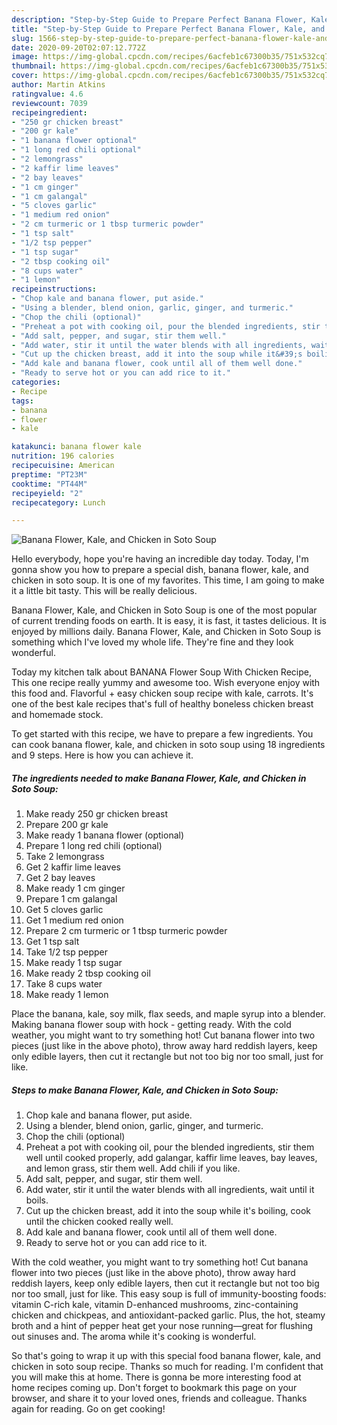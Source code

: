```yaml
---
description: "Step-by-Step Guide to Prepare Perfect Banana Flower, Kale, and Chicken in Soto Soup"
title: "Step-by-Step Guide to Prepare Perfect Banana Flower, Kale, and Chicken in Soto Soup"
slug: 1566-step-by-step-guide-to-prepare-perfect-banana-flower-kale-and-chicken-in-soto-soup
date: 2020-09-20T02:07:12.772Z
image: https://img-global.cpcdn.com/recipes/6acfeb1c67300b35/751x532cq70/banana-flower-kale-and-chicken-in-soto-soup-recipe-main-photo.jpg
thumbnail: https://img-global.cpcdn.com/recipes/6acfeb1c67300b35/751x532cq70/banana-flower-kale-and-chicken-in-soto-soup-recipe-main-photo.jpg
cover: https://img-global.cpcdn.com/recipes/6acfeb1c67300b35/751x532cq70/banana-flower-kale-and-chicken-in-soto-soup-recipe-main-photo.jpg
author: Martin Atkins
ratingvalue: 4.6
reviewcount: 7039
recipeingredient:
- "250 gr chicken breast"
- "200 gr kale"
- "1 banana flower optional"
- "1 long red chili optional"
- "2 lemongrass"
- "2 kaffir lime leaves"
- "2 bay leaves"
- "1 cm ginger"
- "1 cm galangal"
- "5 cloves garlic"
- "1 medium red onion"
- "2 cm turmeric or 1 tbsp turmeric powder"
- "1 tsp salt"
- "1/2 tsp pepper"
- "1 tsp sugar"
- "2 tbsp cooking oil"
- "8 cups water"
- "1 lemon"
recipeinstructions:
- "Chop kale and banana flower, put aside."
- "Using a blender, blend onion, garlic, ginger, and turmeric."
- "Chop the chili (optional)"
- "Preheat a pot with cooking oil, pour the blended ingredients, stir them well until cooked properly, add galangar, kaffir lime leaves, bay leaves, and lemon grass, stir them well. Add chili if you like."
- "Add salt, pepper, and sugar, stir them well."
- "Add water, stir it until the water blends with all ingredients, wait until it boils."
- "Cut up the chicken breast, add it into the soup while it&#39;s boiling, cook until the chicken cooked really well."
- "Add kale and banana flower, cook until all of them well done."
- "Ready to serve hot or you can add rice to it."
categories:
- Recipe
tags:
- banana
- flower
- kale

katakunci: banana flower kale 
nutrition: 196 calories
recipecuisine: American
preptime: "PT23M"
cooktime: "PT44M"
recipeyield: "2"
recipecategory: Lunch

---
```



![Banana Flower, Kale, and Chicken in Soto Soup](https://img-global.cpcdn.com/recipes/6acfeb1c67300b35/751x532cq70/banana-flower-kale-and-chicken-in-soto-soup-recipe-main-photo.jpg)

Hello everybody, hope you're having an incredible day today. Today, I'm gonna show you how to prepare a special dish, banana flower, kale, and chicken in soto soup. It is one of my favorites. This time, I am going to make it a little bit tasty. This will be really delicious.

Banana Flower, Kale, and Chicken in Soto Soup is one of the most popular of current trending foods on earth. It is easy, it is fast, it tastes delicious. It is enjoyed by millions daily. Banana Flower, Kale, and Chicken in Soto Soup is something which I've loved my whole life. They're fine and they look wonderful.

Today my kitchen talk about BANANA Flower Soup With Chicken Recipe, This one recipe really yummy and awesome too. Wish everyone enjoy with this food and. Flavorful + easy chicken soup recipe with kale, carrots. It&#39;s one of the best kale recipes that&#39;s full of healthy boneless chicken breast and homemade stock.


To get started with this recipe, we have to prepare a few ingredients. You can cook banana flower, kale, and chicken in soto soup using 18 ingredients and 9 steps. Here is how you can achieve it.

<!--inarticleads1-->

##### The ingredients needed to make Banana Flower, Kale, and Chicken in Soto Soup:

1. Make ready 250 gr chicken breast
1. Prepare 200 gr kale
1. Make ready 1 banana flower (optional)
1. Prepare 1 long red chili (optional)
1. Take 2 lemongrass
1. Get 2 kaffir lime leaves
1. Get 2 bay leaves
1. Make ready 1 cm ginger
1. Prepare 1 cm galangal
1. Get 5 cloves garlic
1. Get 1 medium red onion
1. Prepare 2 cm turmeric or 1 tbsp turmeric powder
1. Get 1 tsp salt
1. Take 1/2 tsp pepper
1. Make ready 1 tsp sugar
1. Make ready 2 tbsp cooking oil
1. Take 8 cups water
1. Make ready 1 lemon


Place the banana, kale, soy milk, flax seeds, and maple syrup into a blender. Making banana flower soup with hock - getting ready. With the cold weather, you might want to try something hot! Cut banana flower into two pieces (just like in the above photo), throw away hard reddish layers, keep only edible layers, then cut it rectangle but not too big nor too small, just for like. 

<!--inarticleads2-->

##### Steps to make Banana Flower, Kale, and Chicken in Soto Soup:

1. Chop kale and banana flower, put aside.
1. Using a blender, blend onion, garlic, ginger, and turmeric.
1. Chop the chili (optional)
1. Preheat a pot with cooking oil, pour the blended ingredients, stir them well until cooked properly, add galangar, kaffir lime leaves, bay leaves, and lemon grass, stir them well. Add chili if you like.
1. Add salt, pepper, and sugar, stir them well.
1. Add water, stir it until the water blends with all ingredients, wait until it boils.
1. Cut up the chicken breast, add it into the soup while it&#39;s boiling, cook until the chicken cooked really well.
1. Add kale and banana flower, cook until all of them well done.
1. Ready to serve hot or you can add rice to it.


With the cold weather, you might want to try something hot! Cut banana flower into two pieces (just like in the above photo), throw away hard reddish layers, keep only edible layers, then cut it rectangle but not too big nor too small, just for like. This easy soup is full of immunity-boosting foods: vitamin C-rich kale, vitamin D-enhanced mushrooms, zinc-containing chicken and chickpeas, and antioxidant-packed garlic. Plus, the hot, steamy broth and a hint of pepper heat get your nose running—great for flushing out sinuses and. The aroma while it&#39;s cooking is wonderful. 

So that's going to wrap it up with this special food banana flower, kale, and chicken in soto soup recipe. Thanks so much for reading. I'm confident that you will make this at home. There is gonna be more interesting food at home recipes coming up. Don't forget to bookmark this page on your browser, and share it to your loved ones, friends and colleague. Thanks again for reading. Go on get cooking!
